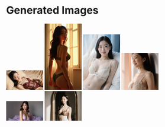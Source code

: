 # Generated Images



<img src="2025_09_24_01.webp" width="100"/> <img src="2025_09_24_02.webp" width="100"/> <img src="2025_09_24_03.webp" width="100"/> <img src="2025_09_24_04.webp" width="100"/> <img src="2025_09_24_05.webp" width="100"/> <img src="2025_09_24_06.webp" width="100"/>